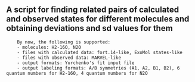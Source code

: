 ## A script for finding related pairs of calculated and observed states for different molecules and obtaining deviations and sd values for them
        
        By now, the following is supported:
        - molecules: H2-16O, N2O
        - files with calculated data: fort.14-like, ExoMol states-like
        - files with observed data: MARVEL-like 
        - output formats: Yurchenko's fit input file
        - output labeling formats: A/B symmetries (A1, A2, B1, B2), 6 quantum numbers for H2-16O, 4 quantum numbers for N2O
